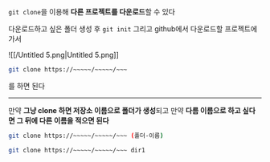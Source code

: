 `git clone`을 이용해 **다른 프로젝트를 다운로드**할 수 있다

다운로드하고 싶은 폴더 생성 후 `git init` 그리고 github에서 다운로드할 프로젝트에 가서

  

![[/Untitled 5.png|Untitled 5.png]]

```Bash
git clone https://~~~~~/~~~~~/~~~
```

를 하면 된다

---

만약 **그냥 clone 하면 저장소 이름으로 폴더가 생성**되고 만약 **다름 이름으로 하고 싶다면 그 뒤에 다른 이름을 적으면 된다**

```Bash
git clone https://~~~~~/~~~~~/~~~ (폴더-이름)
```

```Bash
git clone https://~~~~~/~~~~~/~~~ dir1
```